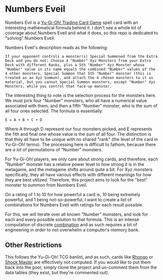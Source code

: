 # Numbers Eveil

Numbers Evil is a [Yu-Gi-Oh! Trading Card Game](https://www.yugioh-card.com/en/) spell card with an interesting mathematical formula behind it. I don't see a whole lot of coverage about Numbers Eveil and what it does, so this repo is dedicated to "solving" Numbers Eveil.

Numbers Eveil's description reads as the following:

```
If your opponent controls a monster(s) Special Summoned from the Extra Deck and you do not: Choose 4 "Number" Xyz Monsters from your Extra Deck with different Ranks, plus a 5th "Number" Xyz Monster whose "Number" value in its name equals the combined "Number" values of the 4 other monsters, Special Summon that 5th "Number" monster (this is treated as an Xyz Summon), and attach the 4 chosen monsters to it as material, but you cannot Special Summon monsters, except "Number" Xyz Monsters, while you control that face-up monster.
```

The interesting thing to note is the selection process for the monsters here. We must pick four "Number" monsters, who all have a numerical value associated with them, and then a fifth "Number" monster, who is the sum of all four ones selected. The formula is essentially:

```
E = A + B + C + D
```

Where A through D represent our four monsters picked, and E represents the fith and final one whose value is the sum of all four. The distinction is that they all have to be unique with no shared "rank" (the level of the card in Yu-Gi-Oh! terms). The processing here is difficult to fathom, because there are *a lot* of permutations of "Number" monsters.

For Yu-Gi-Oh! players, we only care about strong cards, and therefore, each "Number" monster has a relative power level to how strong it is in the metagame, and the metagame shifts around quite a bit. For Xyz monsters specifically, they all have various effects with different meanings for how they are best utilized. Therefore, this project aims to look for the "best" monster to summon from Numbers Eveil.

On a rating of 1 to 10 for how powerful a card is, 10 being extremely powerful, and 1 being not-so-powerful, I want to create a list of combinations for Numbers Eveil with ratings for each result possible.

For this, we will iterate over all known "Number" monsters, and look for each and every possible solution to that formula. This is an intense computation of discrete [combination](https://en.wikipedia.org/wiki/Combination) and as such requires a bit of engineering in order to not overwhelm a computer's memory bank.

## Other Restrictions

This follows the Yu-Gi-Oh! TCG banlist, and as such, cards like [Rhongo](https://yugipedia.com/wiki/Number_86:_Heroic_Champion_-_Rhongomyniad) or [Shock Master](https://yugipedia.com/wiki/Number_16:_Shock_Master) are effectively not computed. If you would *like* to put them back into the pool, simply clone the project and un-comment them from the data tables (they exist, but they're commented out).
